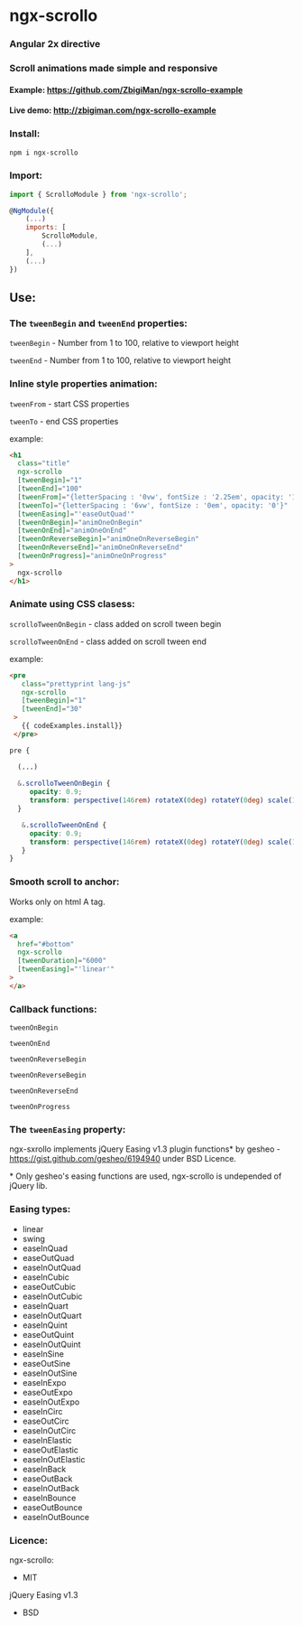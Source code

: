 # ngx-scrollo

### Angular 2x directive
### Scroll animations made simple and responsive

#### Example: https://github.com/ZbigiMan/ngx-scrollo-example

#### Live demo: http://zbigiman.com/ngx-scrollo-example

### Install:
```bash
npm i ngx-scrollo
```
### Import:
```javascript
import { ScrolloModule } from 'ngx-scrollo';

@NgModule({
    (...)
    imports: [
        ScrolloModule,
        (...)
    ],
    (...)
})
```

## Use:

### The `tweenBegin` and `tweenEnd` properties:
`tweenBegin` - Number from 1 to 100, relative to viewport height

`tweenEnd` - Number from 1 to 100, relative to viewport height

### Inline style properties animation:

`tweenFrom` - start CSS properties

`tweenTo` - end CSS properties

example:
```html
<h1
  class="title"
  ngx-scrollo
  [tweenBegin]="1"
  [tweenEnd]="100"
  [tweenFrom]="{letterSpacing : '0vw', fontSize : '2.25em', opacity: '1'}"
  [tweenTo]="{letterSpacing : '6vw', fontSize : '0em', opacity: '0'}"
  [tweenEasing]="'easeOutQuad'"
  [tweenOnBegin]="animOneOnBegin"
  [tweenOnEnd]="animOneOnEnd"
  [tweenOnReverseBegin]="animOneOnReverseBegin"
  [tweenOnReverseEnd]="animOneOnReverseEnd"
  [tweenOnProgress]="animOneOnProgress"
>
  ngx-scrollo
</h1>
```

### Animate using CSS clasess:
`scrolloTweenOnBegin` - class added on scroll tween begin

`scrolloTweenOnEnd` - class added on scroll tween end

example:
```html
<pre
   class="prettyprint lang-js"
   ngx-scrollo
   [tweenBegin]="1"
   [tweenEnd]="30"
 >
   {{ codeExamples.install}}
 </pre>
```

```css
pre {

  (...)
        
  &.scrolloTweenOnBegin {
     opacity: 0.9;
     transform: perspective(146rem) rotateX(0deg) rotateY(0deg) scale(1.1);
  }

   &.scrolloTweenOnEnd {
     opacity: 0.9;
     transform: perspective(146rem) rotateX(0deg) rotateY(0deg) scale(1);
   }
}
```

### Smooth scroll to anchor:
Works only on html A tag.

example:
```html
<a
  href="#bottom"
  ngx-scrollo
  [tweenDuration]="6000"
  [tweenEasing]="'linear'"
>
</a>
```

### Callback functions:
`tweenOnBegin`

`tweenOnEnd`

`tweenOnReverseBegin`

`tweenOnReverseBegin`

`tweenOnReverseEnd`

`tweenOnProgress`

### The `tweenEasing` property:

ngx-sxrollo implements jQuery Easing v1.3 plugin functions* by gesheo - https://gist.github.com/gesheo/6194940 under BSD Licence.

*&nbsp;Only gesheo's easing functions are used, ngx-scrollo is undepended of jQuery lib.

### Easing types:
* linear
* swing
* easeInQuad
* easeOutQuad
* easeInOutQuad
* easeInCubic
* easeOutCubic
* easeInOutCubic
* easeInQuart
* easeInOutQuart
* easeInQuint
* easeOutQuint
* easeInOutQuint
* easeInSine
* easeOutSine
* easeInOutSine
* easeInExpo
* easeOutExpo
* easeInOutExpo
* easeInCirc
* easeOutCirc
* easeInOutCirc
* easeInElastic
* easeOutElastic
* easeInOutElastic
* easeInBack
* easeOutBack
* easeInOutBack
* easeInBounce
* easeOutBounce
* easeInOutBounce

### Licence:

ngx-scrollo:
* MIT

jQuery Easing v1.3
* BSD

